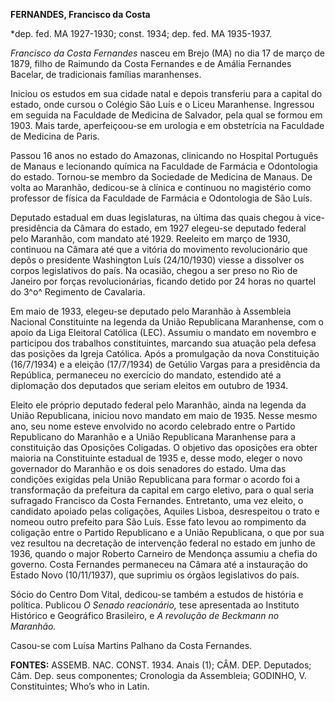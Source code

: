 **FERNANDES, Francisco da Costa**

\*dep. fed. MA 1927-1930; const. 1934; dep. fed. MA 1935-1937.

*Francisco da Costa Fernandes* nasceu em Brejo (MA) no dia 17 de março
de 1879, filho de Raimundo da Costa Fernandes e de Amália Fernandes
Bacelar, de tradicionais famílias maranhenses.

Iniciou os estudos em sua cidade natal e depois transferiu para a
capital do estado, onde cursou o Colégio São Luís e o Liceu Maranhense.
Ingressou em seguida na Faculdade de Medicina de Salvador, pela qual se
formou em 1903. Mais tarde, aperfeiçoou-se em urologia e em obstetrícia
na Faculdade de Medicina de Paris.

Passou 16 anos no estado do Amazonas, clinicando no Hospital Português
de Manaus e lecionando química na Faculdade de Farmácia e Odontologia do
estado. Tornou-se membro da Sociedade de Medicina de Manaus. De volta ao
Maranhão, dedicou-se à clínica e continuou no magistério como professor
de física da Faculdade de Farmácia e Odontologia de São Luís.

Deputado estadual em duas legislaturas, na última das quais chegou à
vice-presidência da Câmara do estado, em 1927 elegeu-se deputado federal
pelo Maranhão, com mandato até 1929. Reeleito em março de 1930,
continuou na Câmara até que a vitória do movimento revolucionário que
depôs o presidente Washington Luís (24/10/1930) viesse a dissolver os
corpos legislativos do país. Na ocasião, chegou a ser preso no Rio de
Janeiro por forças revolucionárias, ficando detido por 24 horas no
quartel do 3^o^ Regimento de Cavalaria.

Em maio de 1933, elegeu-se deputado pelo Maranhão à Assembleia Nacional
Constituinte na legenda da União Republicana Maranhense, com o apoio da
Liga Eleitoral Católica (LEC). Assumiu o mandato em novembro e
participou dos trabalhos constituintes, marcando sua atuação pela defesa
das posições da Igreja Católica. Após a promulgação da nova Constituição
(16/7/1934) e a eleição (17/7/1934) de Getúlio Vargas para a presidência
da República, permaneceu no exercício do mandato, estendido até a
diplomação dos deputados que seriam eleitos em outubro de 1934.

Eleito ele próprio deputado federal pelo Maranhão, ainda na legenda da
União Republicana, iniciou novo mandato em maio de 1935. Nesse mesmo
ano, seu nome esteve envolvido no acordo celebrado entre o Partido
Republicano do Maranhão e a União Republicana Maranhense para a
constituição das Oposições Coligadas. O objetivo das oposições era obter
maioria na Constituinte estadual de 1935 e, desse modo, eleger o novo
governador do Maranhão e os dois senadores do estado. Uma das condições
exigidas pela União Republicana para formar o acordo foi a transformação
da prefeitura da capital em cargo eletivo, para o qual seria sufragado
Francisco da Costa Fernandes. Entretanto, uma vez eleito, o candidato
apoiado pelas coligações, Aquiles Lisboa, desrespeitou o trato e nomeou
outro prefeito para São Luís. Esse fato levou ao rompimento da coligação
entre o Partido Republicano e a União Republicana, o que por sua vez
resultou na decretação de intervenção federal no estado em junho de
1936, quando o major Roberto Carneiro de Mendonça assumiu a chefia do
governo. Costa Fernandes permaneceu na Câmara até a instauração do
Estado Novo (10/11/1937), que suprimiu os órgãos legislativos do país.

Sócio do Centro Dom Vital, dedicou-se também a estudos de história e
política. Publicou *O Senado reacionário,* tese apresentada ao Instituto
Histórico e Geográfico Brasileiro, e *A revolução de Beckmann no
Maranhão.*

Casou-se com Luísa Martins Palhano da Costa Fernandes.

**FONTES:** ASSEMB. NAC. CONST. 1934. Anais (1); CÂM. DEP. Deputados;
Câm. Dep. seus componentes; Cronologia da Assembleia; GODINHO, V.
Constituintes; Who’s who in Latin.
